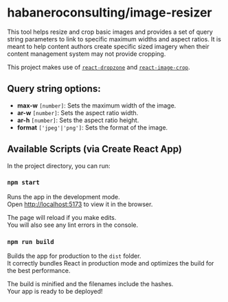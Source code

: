# habaneroconsulting/image-resizer

This tool helps resize and crop basic images and provides a set of query string
parameters to link to specific maximum widths and aspect ratios. It is meant to
help content authors create specific sized imagery when their content management
system may not provide cropping.

This project makes use of [`react-dropzone`](https://github.com/react-dropzone/react-dropzone)
and [`react-image-crop`](https://github.com/DominicTobias/react-image-crop).

## Query string options:

- **max-w** `[number]`: Sets the maximum width of the image.
- **ar-w** `[number]`: Sets the aspect ratio width.
- **ar-h** `[number]`: Sets the aspect ratio height.
- **format** `['jpeg'|'png']`: Sets the format of the image.

## Available Scripts (via Create React App)

In the project directory, you can run:

### `npm start`

Runs the app in the development mode.<br />
Open [http://localhost:5173](http://localhost:5173) to view it in the browser.

The page will reload if you make edits.<br />
You will also see any lint errors in the console.

### `npm run build`

Builds the app for production to the `dist` folder.<br />
It correctly bundles React in production mode and optimizes the build for the best performance.

The build is minified and the filenames include the hashes.<br />
Your app is ready to be deployed!
